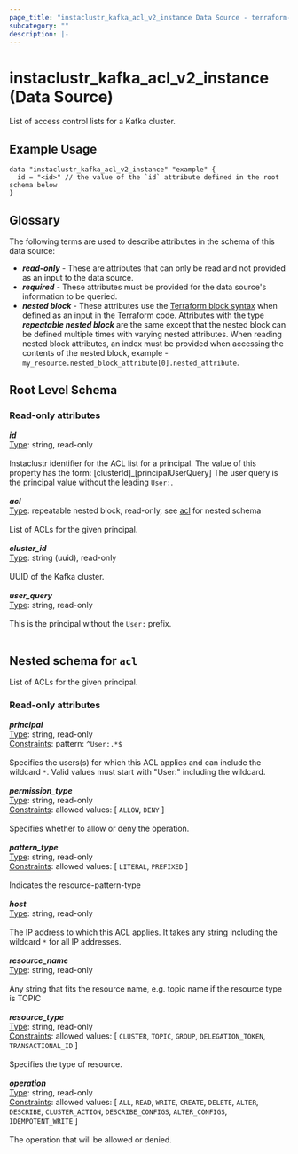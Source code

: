```yaml
---
page_title: "instaclustr_kafka_acl_v2_instance Data Source - terraform-provider-instaclustr"
subcategory: ""
description: |-
---
```


# instaclustr_kafka_acl_v2_instance (Data Source)
List of access control lists for a Kafka cluster.
## Example Usage
```
data "instaclustr_kafka_acl_v2_instance" "example" { 
  id = "<id>" // the value of the `id` attribute defined in the root schema below
}
```
## Glossary
The following terms are used to describe attributes in the schema of this data source:
- **_read-only_** - These are attributes that can only be read and not provided as an input to the data source.
- **_required_** - These attributes must be provided for the data source's information to be queried.
- **_nested block_** - These attributes use the [Terraform block syntax](https://www.terraform.io/language/attr-as-blocks) when defined as an input in the Terraform code. Attributes with the type **_repeatable nested block_** are the same except that the nested block can be defined multiple times with varying nested attributes. When reading nested block attributes, an index must be provided when accessing the contents of the nested block, example - `my_resource.nested_block_attribute[0].nested_attribute`.
## Root Level Schema
### Read-only attributes
*___id___*<br>
<ins>Type</ins>: string, read-only<br>
<br>Instaclustr identifier for the ACL list for a principal. The value of this property has the form: [clusterId]_[principalUserQuery]
The user query is the principal value without the leading `User:`.<br><br>
*___acl___*<br>
<ins>Type</ins>: repeatable nested block, read-only, see [acl](#nested--acl) for nested schema<br>
<br>List of ACLs for the given principal.<br><br>
*___cluster_id___*<br>
<ins>Type</ins>: string (uuid), read-only<br>
<br>UUID of the Kafka cluster.<br><br>
*___user_query___*<br>
<ins>Type</ins>: string, read-only<br>
<br>This is the principal without the `User:` prefix.<br><br>
<a id="nested--acl"></a>
## Nested schema for `acl`
List of ACLs for the given principal.<br>
### Read-only attributes
*___principal___*<br>
<ins>Type</ins>: string, read-only<br>
<ins>Constraints</ins>: pattern: `^User:.*$`<br><br>Specifies the users(s) for which this ACL applies and can include the wildcard `*`. Valid values must start with "User:" including the wildcard.<br><br>
*___permission_type___*<br>
<ins>Type</ins>: string, read-only<br>
<ins>Constraints</ins>: allowed values: [ `ALLOW`, `DENY` ]<br><br>Specifies whether to allow or deny the operation.<br><br>
*___pattern_type___*<br>
<ins>Type</ins>: string, read-only<br>
<ins>Constraints</ins>: allowed values: [ `LITERAL`, `PREFIXED` ]<br><br>Indicates the resource-pattern-type<br><br>
*___host___*<br>
<ins>Type</ins>: string, read-only<br>
<br>The IP address to which this ACL applies. It takes any string including the wildcard `*` for all IP addresses.<br><br>
*___resource_name___*<br>
<ins>Type</ins>: string, read-only<br>
<br>Any string that fits the resource name, e.g. topic name if the resource type is TOPIC<br><br>
*___resource_type___*<br>
<ins>Type</ins>: string, read-only<br>
<ins>Constraints</ins>: allowed values: [ `CLUSTER`, `TOPIC`, `GROUP`, `DELEGATION_TOKEN`, `TRANSACTIONAL_ID` ]<br><br>Specifies the type of resource.<br><br>
*___operation___*<br>
<ins>Type</ins>: string, read-only<br>
<ins>Constraints</ins>: allowed values: [ `ALL`, `READ`, `WRITE`, `CREATE`, `DELETE`, `ALTER`, `DESCRIBE`, `CLUSTER_ACTION`, `DESCRIBE_CONFIGS`, `ALTER_CONFIGS`, `IDEMPOTENT_WRITE` ]<br><br>The operation that will be allowed or denied.<br><br>
